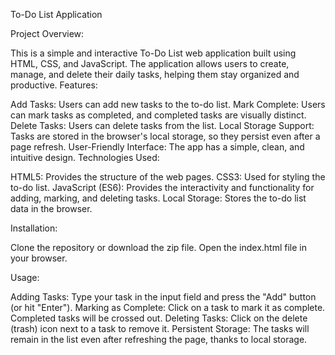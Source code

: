 To-Do List Application

Project Overview:

This is a simple and interactive To-Do List web application built using HTML, CSS, and JavaScript. 
The application allows users to create, manage, and delete their daily tasks, helping them stay organized and productive.
Features:

Add Tasks: Users can add new tasks to the to-do list.
Mark Complete: Users can mark tasks as completed, and completed tasks are visually distinct.
Delete Tasks: Users can delete tasks from the list.
Local Storage Support: Tasks are stored in the browser's local storage, so they persist even after a page refresh.
User-Friendly Interface: The app has a simple, clean, and intuitive design.
Technologies Used:

HTML5: Provides the structure of the web pages.
CSS3: Used for styling the to-do list.
JavaScript (ES6): Provides the interactivity and functionality for adding, marking, and deleting tasks.
Local Storage: Stores the to-do list data in the browser.

Installation:

Clone the repository or download the zip file.
Open the index.html file in your browser.

Usage:

Adding Tasks: Type your task in the input field and press the "Add" button (or hit "Enter").
Marking as Complete: Click on a task to mark it as complete. Completed tasks will be crossed out.
Deleting Tasks: Click on the delete (trash) icon next to a task to remove it.
Persistent Storage: The tasks will remain in the list even after refreshing the page, thanks to local storage.
